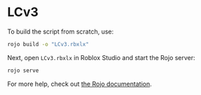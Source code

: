 # LCv3
To build the script from scratch, use:

```bash
rojo build -o "LCv3.rbxlx"
```

Next, open `LCv3.rbxlx` in Roblox Studio and start the Rojo server:

```bash
rojo serve
```

For more help, check out [the Rojo documentation](https://rojo.space/docs).